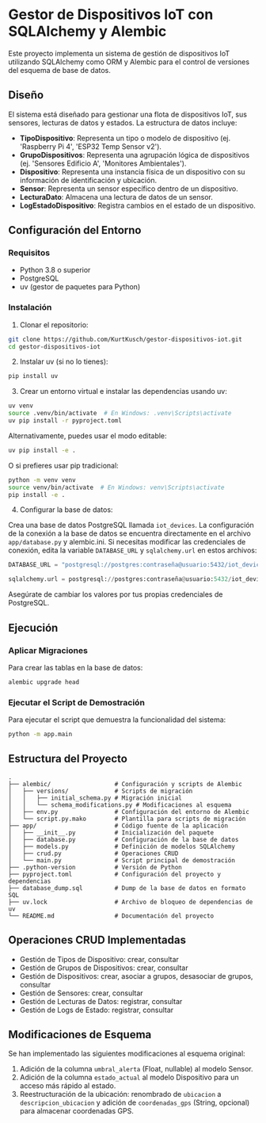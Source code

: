 # Gestor de Dispositivos IoT con SQLAlchemy y Alembic

Este proyecto implementa un sistema de gestión de dispositivos IoT utilizando SQLAlchemy como ORM y Alembic para el control de versiones del esquema de base de datos.

## Diseño

El sistema está diseñado para gestionar una flota de dispositivos IoT, sus sensores, lecturas de datos y estados. La estructura de datos incluye:

- **TipoDispositivo**: Representa un tipo o modelo de dispositivo (ej. 'Raspberry Pi 4', 'ESP32 Temp Sensor v2').
- **GrupoDispositivos**: Representa una agrupación lógica de dispositivos (ej. 'Sensores Edificio A', 'Monitores Ambientales').
- **Dispositivo**: Representa una instancia física de un dispositivo con su información de identificación y ubicación.
- **Sensor**: Representa un sensor específico dentro de un dispositivo.
- **LecturaDato**: Almacena una lectura de datos de un sensor.
- **LogEstadoDispositivo**: Registra cambios en el estado de un dispositivo.

## Configuración del Entorno

### Requisitos

- Python 3.8 o superior
- PostgreSQL
- uv (gestor de paquetes para Python)

### Instalación

1. Clonar el repositorio:

```bash
git clone https://github.com/KurtKusch/gestor-dispositivos-iot.git
cd gestor-dispositivos-iot
```

2. Instalar uv (si no lo tienes):

```bash
pip install uv
```

3. Crear un entorno virtual e instalar las dependencias usando uv:

```bash
uv venv
source .venv/bin/activate  # En Windows: .venv\Scripts\activate
uv pip install -r pyproject.toml
```

Alternativamente, puedes usar el modo editable:

```bash
uv pip install -e .
```

O si prefieres usar pip tradicional:

```bash
python -m venv venv
source venv/bin/activate  # En Windows: venv\Scripts\activate
pip install -e .
```

4. Configurar la base de datos:

Crea una base de datos PostgreSQL llamada `iot_devices`. La configuración de la conexión a la base de datos se encuentra directamente en el archivo `app/database.py` y alembic.ini. Si necesitas modificar las credenciales de conexión, edita la variable `DATABASE_URL` y `sqlalchemy.url` en estos archivos:

```python
DATABASE_URL = "postgresql://postgres:contraseña@usuario:5432/iot_devices"
```
```python
sqlalchemy.url = postgresql://postgres:contraseña@usuario:5432/iot_devices
```

Asegúrate de cambiar los valores por tus propias credenciales de PostgreSQL.

## Ejecución

### Aplicar Migraciones

Para crear las tablas en la base de datos:

```bash
alembic upgrade head
```

### Ejecutar el Script de Demostración

Para ejecutar el script que demuestra la funcionalidad del sistema:

```bash
python -m app.main
```

## Estructura del Proyecto

```
.
├── alembic/                  # Configuración y scripts de Alembic
│   ├── versions/             # Scripts de migración
│   │   ├── initial_schema.py # Migración inicial
│   │   └── schema_modifications.py # Modificaciones al esquema
│   ├── env.py                # Configuración del entorno de Alembic
│   └── script.py.mako        # Plantilla para scripts de migración
├── app/                      # Código fuente de la aplicación
│   ├── __init__.py           # Inicialización del paquete
│   ├── database.py           # Configuración de la base de datos
│   ├── models.py             # Definición de modelos SQLAlchemy
│   ├── crud.py               # Operaciones CRUD
│   └── main.py               # Script principal de demostración
├── .python-version           # Versión de Python
├── pyproject.toml            # Configuración del proyecto y dependencias
├── database_dump.sql         # Dump de la base de datos en formato SQL
├── uv.lock                   # Archivo de bloqueo de dependencias de uv
└── README.md                 # Documentación del proyecto
```

## Operaciones CRUD Implementadas

- Gestión de Tipos de Dispositivo: crear, consultar
- Gestión de Grupos de Dispositivos: crear, consultar
- Gestión de Dispositivos: crear, asociar a grupos, desasociar de grupos, consultar
- Gestión de Sensores: crear, consultar
- Gestión de Lecturas de Datos: registrar, consultar
- Gestión de Logs de Estado: registrar, consultar

## Modificaciones de Esquema

Se han implementado las siguientes modificaciones al esquema original:

1. Adición de la columna `umbral_alerta` (Float, nullable) al modelo Sensor.
2. Adición de la columna `estado_actual` al modelo Dispositivo para un acceso más rápido al estado.
3. Reestructuración de la ubicación: renombrado de `ubicacion` a `descripcion_ubicacion` y adición de `coordenadas_gps` (String, opcional) para almacenar coordenadas GPS.